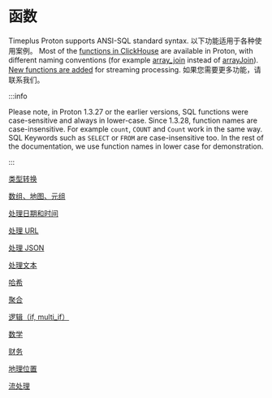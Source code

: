 # 函数

Timeplus Proton supports ANSI-SQL standard syntax. 以下功能适用于各种使用案例。 Most of the [functions in ClickHouse](https://clickhouse.com/docs/en/sql-reference/functions) are available in Proton, with different naming conventions (for example [array_join](functions_for_comp#array_join) instead of [arrayJoin](https://clickhouse.com/docs/en/sql-reference/functions/array-join)). [New functions are added](functions_for_streaming) for streaming processing. 如果您需要更多功能，请联系我们。

:::info

Please note, in Proton 1.3.27 or the earlier versions, SQL functions were case-sensitive and always in lower-case. Since 1.3.28, function names are case-insensitive. For example `count`, `COUNT` and `Count` work in the same way. SQL Keywords such as `SELECT` or `FROM` are case-insensitive too. In the rest of the documentation, we use function names in lower case for demonstration.

:::

[类型转换](functions_for_type)

[数组、地图、元组](functions_for_comp)

[处理日期和时间](functions_for_datetime)

[处理 URL](functions_for_url)

[处理 JSON](functions_for_json)

[处理文本](functions_for_text)

[哈希](functions_for_hash)

[聚合](functions_for_agg)

[逻辑（if, multi_if）](functions_for_logic)

[数学](functions_for_math)

[财务](functions_for_fin)

[地理位置](functions_for_geo)

[流处理](functions_for_streaming)





